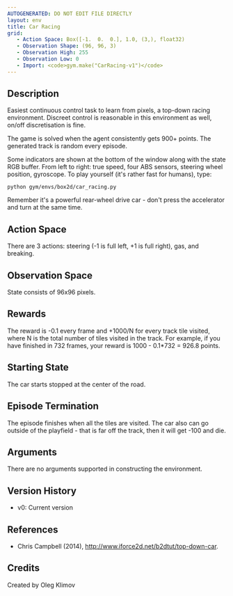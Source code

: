 ```yaml
---
AUTOGENERATED: DO NOT EDIT FILE DIRECTLY
layout: env
title: Car Racing
grid:
   - Action Space: Box([-1.  0.  0.], 1.0, (3,), float32)
   - Observation Shape: (96, 96, 3)
   - Observation High: 255
   - Observation Low: 0
   - Import: <code>gym.make("CarRacing-v1")</code>
---
```

## Description
Easiest continuous control task to learn from pixels, a top-down
racing environment. Discreet control is reasonable in this environment as
well, on/off discretisation is fine.

The game is solved when the agent consistently gets 900+ points.
The generated track is random every episode.

Some indicators are shown at the bottom of the window along with the
state RGB buffer. From left to right: true speed, four ABS sensors,
steering wheel position, gyroscope.
To play yourself (it's rather fast for humans), type:
```
python gym/envs/box2d/car_racing.py
```
Remember it's a powerful rear-wheel drive car - don't press the accelerator
and turn at the same time.

## Action Space
There are 3 actions: steering (-1 is full left, +1 is full right), gas,
and breaking.

## Observation Space
State consists of 96x96 pixels.

## Rewards
The reward is -0.1 every frame and +1000/N for every track tile visited,
where N is the total number of tiles visited in the track. For example,
if you have finished in 732 frames, your reward is
1000 - 0.1*732 = 926.8 points.

## Starting State
The car starts stopped at the center of the road.

## Episode Termination
The episode finishes when all the tiles are visited. The car also can go
outside of the playfield - that is far off the track, then it will
get -100 and die.

## Arguments
There are no arguments supported in constructing the environment.

## Version History
- v0: Current version

## References
- Chris Campbell (2014), http://www.iforce2d.net/b2dtut/top-down-car.

## Credits
Created by Oleg Klimov